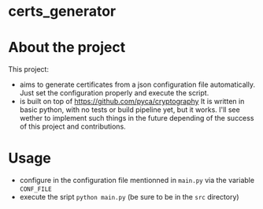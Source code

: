 # certs_generator
# About the project
This project:
 - aims to generate certificates from a json configuration file automatically. Just set the configuration properly and execute the script.
 - is built on top of https://github.com/pyca/cryptography
It is written in basic python, with no tests or build pipeline yet, but it works. I'll see wether to implement such things in the future depending of the success of this project and contributions.
# Usage
 - configure in the configuration file mentionned in `main.py` via the variable `CONF_FILE`
 - execute the sript `python main.py` (be sure to be in the `src` directory)